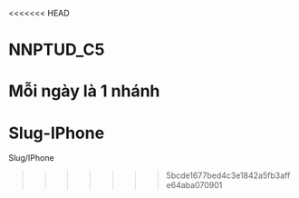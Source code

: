 <<<<<<< HEAD
# NNPTUD_C5
Mỗi ngày là 1 nhánh 
=======
# Slug-IPhone
Slug/IPhone
>>>>>>> 5bcde1677bed4c3e1842a5fb3affe64aba070901
